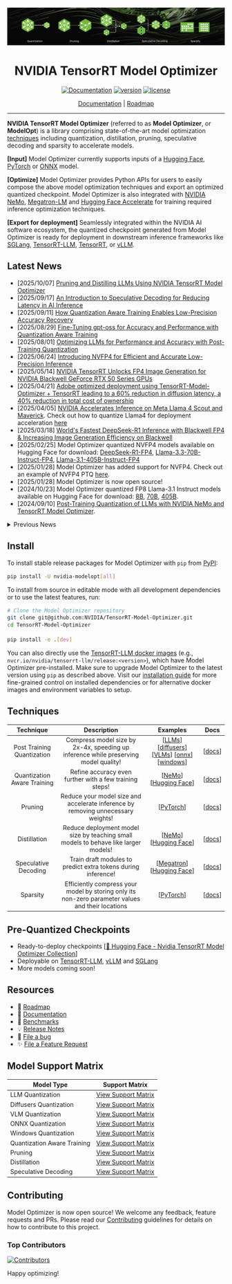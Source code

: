 <div align="center">

![Banner image](docs/source/assets/model-optimizer-banner.png)

# NVIDIA TensorRT Model Optimizer

[![Documentation](https://img.shields.io/badge/Documentation-latest-brightgreen.svg?style=flat)](https://nvidia.github.io/TensorRT-Model-Optimizer)
[![version](https://img.shields.io/pypi/v/nvidia-modelopt?label=Release)](https://pypi.org/project/nvidia-modelopt/)
[![license](https://img.shields.io/badge/License-Apache%202.0-blue)](./LICENSE)

[Documentation](https://nvidia.github.io/TensorRT-Model-Optimizer) |
[Roadmap](https://github.com/NVIDIA/TensorRT-Model-Optimizer/issues/146)

</div>

______________________________________________________________________

**NVIDIA TensorRT Model Optimizer** (referred to as **Model Optimizer**, or **ModelOpt**) is a library comprising state-of-the-art model optimization [techniques](#techniques) including quantization, distillation, pruning, speculative decoding and sparsity to accelerate models.

**[Input]** Model Optimizer currently supports inputs of a [Hugging Face](https://huggingface.co/), [PyTorch](https://github.com/pytorch/pytorch) or [ONNX](https://github.com/onnx/onnx) model.

**[Optimize]** Model Optimizer provides Python APIs for users to easily compose the above model optimization techniques and export an optimized quantized checkpoint.
Model Optimizer is also integrated with [NVIDIA NeMo](https://github.com/NVIDIA-NeMo/NeMo), [Megatron-LM](https://github.com/NVIDIA/Megatron-LM) and [Hugging Face Accelerate](https://github.com/huggingface/accelerate) for training required inference optimization techniques.

**[Export for deployment]** Seamlessly integrated within the NVIDIA AI software ecosystem, the quantized checkpoint generated from Model Optimizer is ready for deployment in downstream inference frameworks like [SGLang](https://github.com/sgl-project/sglang), [TensorRT-LLM](https://github.com/NVIDIA/TensorRT-LLM/tree/main/examples/quantization), [TensorRT](https://github.com/NVIDIA/TensorRT), or [vLLM](https://github.com/vllm-project/vllm).

## Latest News

- [2025/10/07] [Pruning and Distilling LLMs Using NVIDIA TensorRT Model Optimizer](https://developer.nvidia.com/blog/pruning-and-distilling-llms-using-nvidia-tensorrt-model-optimizer/)
- [2025/09/17] [An Introduction to Speculative Decoding for Reducing Latency in AI Inference](https://developer.nvidia.com/blog/an-introduction-to-speculative-decoding-for-reducing-latency-in-ai-inference/)
- [2025/09/11] [How Quantization Aware Training Enables Low-Precision Accuracy Recovery](https://developer.nvidia.com/blog/how-quantization-aware-training-enables-low-precision-accuracy-recovery/)
- [2025/08/29] [Fine-Tuning gpt-oss for Accuracy and Performance with Quantization Aware Training](https://developer.nvidia.com/blog/fine-tuning-gpt-oss-for-accuracy-and-performance-with-quantization-aware-training/)
- [2025/08/01] [Optimizing LLMs for Performance and Accuracy with Post-Training Quantization](https://developer.nvidia.com/blog/optimizing-llms-for-performance-and-accuracy-with-post-training-quantization/)
- [2025/06/24] [Introducing NVFP4 for Efficient and Accurate Low-Precision Inference](https://developer.nvidia.com/blog/introducing-nvfp4-for-efficient-and-accurate-low-precision-inference/)
- [2025/05/14] [NVIDIA TensorRT Unlocks FP4 Image Generation for NVIDIA Blackwell GeForce RTX 50 Series GPUs](https://developer.nvidia.com/blog/nvidia-tensorrt-unlocks-fp4-image-generation-for-nvidia-blackwell-geforce-rtx-50-series-gpus/)
- [2025/04/21] [Adobe optimized deployment using TensorRT-Model-Optimizer + TensorRT leading to a 60% reduction in diffusion latency, a 40% reduction in total cost of ownership](https://developer.nvidia.com/blog/optimizing-transformer-based-diffusion-models-for-video-generation-with-nvidia-tensorrt/)
- [2025/04/05] [NVIDIA Accelerates Inference on Meta Llama 4 Scout and Maverick](https://developer.nvidia.com/blog/nvidia-accelerates-inference-on-meta-llama-4-scout-and-maverick/). Check out how to quantize Llama4 for deployment acceleration [here](./examples/llm_ptq/README.md#llama-4)
- [2025/03/18] [World's Fastest DeepSeek-R1 Inference with Blackwell FP4 & Increasing Image Generation Efficiency on Blackwell](https://developer.nvidia.com/blog/nvidia-blackwell-delivers-world-record-deepseek-r1-inference-performance/)
- [2025/02/25] Model Optimizer quantized NVFP4 models available on Hugging Face for download: [DeepSeek-R1-FP4](https://huggingface.co/nvidia/DeepSeek-R1-FP4), [Llama-3.3-70B-Instruct-FP4](https://huggingface.co/nvidia/Llama-3.3-70B-Instruct-FP4), [Llama-3.1-405B-Instruct-FP4](https://huggingface.co/nvidia/Llama-3.1-405B-Instruct-FP4)
- [2025/01/28] Model Optimizer has added support for NVFP4. Check out an example of NVFP4 PTQ [here](./examples/llm_ptq/README.md#model-quantization-and-trt-llm-conversion).
- [2025/01/28] Model Optimizer is now open source!
- [2024/10/23] Model Optimizer quantized FP8 Llama-3.1 Instruct models available on Hugging Face for download: [8B](https://huggingface.co/nvidia/Llama-3.1-8B-Instruct-FP8), [70B](https://huggingface.co/nvidia/Llama-3.1-70B-Instruct-FP8), [405B](https://huggingface.co/nvidia/Llama-3.1-405B-Instruct-FP8).
- [2024/09/10] [Post-Training Quantization of LLMs with NVIDIA NeMo and TensorRT Model Optimizer](https://developer.nvidia.com/blog/post-training-quantization-of-llms-with-nvidia-nemo-and-nvidia-tensorrt-model-optimizer/).

<details close>
<summary>Previous News</summary>

- [2024/08/28] [Boosting Llama 3.1 405B Performance up to 44% with TensorRT Model Optimizer on NVIDIA H200 GPUs](https://developer.nvidia.com/blog/boosting-llama-3-1-405b-performance-by-up-to-44-with-nvidia-tensorrt-model-optimizer-on-nvidia-h200-gpus/)
- [2024/08/28] [Up to 1.9X Higher Llama 3.1 Performance with Medusa](https://developer.nvidia.com/blog/low-latency-inference-chapter-1-up-to-1-9x-higher-llama-3-1-performance-with-medusa-on-nvidia-hgx-h200-with-nvlink-switch/)
- [2024/08/15] New features in recent releases: [Cache Diffusion](https://github.com/NVIDIA/TensorRT-Model-Optimizer/tree/main/examples/diffusers/cache_diffusion), [QLoRA workflow with NVIDIA NeMo](https://docs.nvidia.com/nemo-framework/user-guide/24.09/sft_peft/qlora.html), and more. Check out [our blog](https://developer.nvidia.com/blog/nvidia-tensorrt-model-optimizer-v0-15-boosts-inference-performance-and-expands-model-support/) for details.
- [2024/06/03] Model Optimizer now has an experimental feature to deploy to vLLM as part of our effort to support popular deployment frameworks. Check out the workflow [here](./examples/llm_ptq/README.md#deploy-fp8-quantized-model-using-vllm)
- [2024/05/08] [Announcement: Model Optimizer Now Formally Available to Further Accelerate GenAI Inference Performance](https://developer.nvidia.com/blog/accelerate-generative-ai-inference-performance-with-nvidia-tensorrt-model-optimizer-now-publicly-available/)
- [2024/03/27] [Model Optimizer supercharges TensorRT-LLM to set MLPerf LLM inference records](https://developer.nvidia.com/blog/nvidia-h200-tensor-core-gpus-and-nvidia-tensorrt-llm-set-mlperf-llm-inference-records/)
- [2024/03/18] [GTC Session: Optimize Generative AI Inference with Quantization in TensorRT-LLM and TensorRT](https://www.nvidia.com/en-us/on-demand/session/gtc24-s63213/)
- [2024/03/07] [Model Optimizer's 8-bit Post-Training Quantization enables TensorRT to accelerate Stable Diffusion to nearly 2x faster](https://developer.nvidia.com/blog/tensorrt-accelerates-stable-diffusion-nearly-2x-faster-with-8-bit-post-training-quantization/)
- [2024/02/01] [Speed up inference with Model Optimizer quantization techniques in TRT-LLM](https://github.com/NVIDIA/TensorRT-LLM/blob/main/docs/source/blogs/quantization-in-TRT-LLM.md)

</details>

## Install

To install stable release packages for Model Optimizer with `pip` from [PyPI](https://pypi.org/project/nvidia-modelopt/):

```bash
pip install -U nvidia-modelopt[all]
```

To install from source in editable mode with all development dependencies or to use the latest features, run:

```bash
# Clone the Model Optimizer repository
git clone git@github.com:NVIDIA/TensorRT-Model-Optimizer.git
cd TensorRT-Model-Optimizer

pip install -e .[dev]
```

You can also directly use the [TensorRT-LLM docker images](https://catalog.ngc.nvidia.com/orgs/nvidia/teams/tensorrt-llm/containers/release/tags)
(e.g., `nvcr.io/nvidia/tensorrt-llm/release:<version>`), which have Model Optimizer pre-installed.
Make sure to upgrade Model Optimizer to the latest version using ``pip`` as described above.
Visit our [installation guide](https://nvidia.github.io/TensorRT-Model-Optimizer/getting_started/2_installation.html) for
more fine-grained control on installed dependencies or for alternative docker images and environment variables to setup.

## Techniques

<div align="center">

| **Technique** | **Description** | **Examples** | **Docs** |
| :------------: | :------------: | :------------: | :------------: |
| Post Training Quantization | Compress model size by 2x-4x, speeding up inference while preserving model quality! | \[[LLMs](./examples/llm_ptq/)\] \[[diffusers](./examples/diffusers/)\] \[[VLMs](./examples/vlm_ptq/)\] \[[onnx](./examples/onnx_ptq/)\] \[[windows](./examples/windows/)\] | \[[docs](https://nvidia.github.io/TensorRT-Model-Optimizer/guides/1_quantization.html)\] |
| Quantization Aware Training | Refine accuracy even further with a few training steps! | \[[NeMo](./examples/llm_qat#nemo-qatqad-simplified-flow-example)\] \[[Hugging Face](./examples/llm_qat/)\] | \[[docs](https://nvidia.github.io/TensorRT-Model-Optimizer/guides/1_quantization.html)\] |
| Pruning | Reduce your model size and accelerate inference by removing unnecessary weights! | \[[PyTorch](./examples/pruning/)\] | \[[docs](https://nvidia.github.io/TensorRT-Model-Optimizer/guides/3_pruning.html)\] |
| Distillation | Reduce deployment model size by teaching small models to behave like larger models! | \[[NeMo](./examples/llm_distill#knowledge-distillation-kd-for-nvidia-nemo-models)\] \[[Hugging Face](./examples/llm_distill/)\] | \[[docs](https://nvidia.github.io/TensorRT-Model-Optimizer/guides/4_distillation.html)\] |
| Speculative Decoding | Train draft modules to predict extra tokens during inference! | \[[Megatron](./examples/speculative_decoding#mlm-example)\] \[[Hugging Face](./examples/speculative_decoding/)\] | \[[docs](https://nvidia.github.io/TensorRT-Model-Optimizer/guides/5_speculative_decoding.html)\] |
| Sparsity | Efficiently compress your model by storing only its non-zero parameter values and their locations | \[[PyTorch](./examples/llm_sparsity/)\] | \[[docs](https://nvidia.github.io/TensorRT-Model-Optimizer/guides/6_sparsity.html)\] |

</div>

## Pre-Quantized Checkpoints

- Ready-to-deploy checkpoints \[[🤗 Hugging Face - Nvidia TensorRT Model Optimizer Collection](https://huggingface.co/collections/nvidia/inference-optimized-checkpoints-with-model-optimizer)\]
- Deployable on [TensorRT-LLM](https://github.com/NVIDIA/TensorRT-LLM), [vLLM](https://github.com/vllm-project/vllm) and [SGLang](https://github.com/sgl-project/sglang)
- More models coming soon!

## Resources

- 📅 [Roadmap](https://github.com/NVIDIA/TensorRT-Model-Optimizer/issues/146)
- 📖 [Documentation](https://nvidia.github.io/TensorRT-Model-Optimizer)
- 🎯 [Benchmarks](./examples/benchmark.md)
- 💡 [Release Notes](https://nvidia.github.io/TensorRT-Model-Optimizer/reference/0_changelog.html)
- 🐛 [File a bug](https://github.com/NVIDIA/TensorRT-Model-Optimizer/issues/new?template=1_bug_report.md)
- ✨ [File a Feature Request](https://github.com/NVIDIA/TensorRT-Model-Optimizer/issues/new?template=2_feature_request.md)

## Model Support Matrix

| Model Type | Support Matrix |
|------------|----------------|
| LLM Quantization | [View Support Matrix](./examples/llm_ptq/README.md#support-matrix) |
| Diffusers Quantization | [View Support Matrix](./examples/diffusers/README.md#support-matrix) |
| VLM Quantization | [View Support Matrix](./examples/vlm_ptq/README.md#support-matrix) |
| ONNX Quantization | [View Support Matrix](./examples/onnx_ptq/README.md#onnx-export-supported-llm-models) |
| Windows Quantization | [View Support Matrix](./examples/windows/README.md#support-matrix) |
| Quantization Aware Training | [View Support Matrix](./examples/llm_qat/README.md#support-matrix) |
| Pruning | [View Support Matrix](./examples/pruning/README.md#support-matrix) |
| Distillation | [View Support Matrix](./examples/llm_distill/README.md#support-matrix) |
| Speculative Decoding | [View Support Matrix](./examples/speculative_decoding/README.md#support-matrix) |

## Contributing

Model Optimizer is now open source! We welcome any feedback, feature requests and PRs.
Please read our [Contributing](./CONTRIBUTING.md) guidelines for details on how to contribute to this project.

### Top Contributors

[![Contributors](https://contrib.rocks/image?repo=NVIDIA/TensorRT-Model-Optimizer)](https://github.com/NVIDIA/TensorRT-Model-Optimizer/graphs/contributors)

Happy optimizing!
